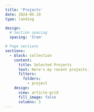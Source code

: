 ```yaml
---
title: 'Projects'
date: 2024-05-19
type: landing

design:
  # Section spacing
  spacing: '5rem'

# Page sections
sections:
  - block: collection
    content:
      title: Selected Projects
      text: Here's my recent projects.
      filters:
        folders:
          - project
    design:
      view: article-grid
      fill_image: false
      columns: 3
---
```

